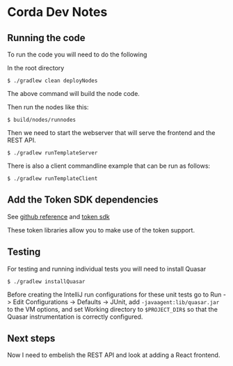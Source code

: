 # Corda Dev Notes

## Running the code
To run the code you will need to do the following

In the root directory
```text
$ ./gradlew clean deployNodes
```
The above command will build the node code.

Then run the nodes like this:
```text
$ build/nodes/runnodes
```

Then we need to start the webserver that will serve the frontend and the REST API.
```text
$ ./gradlew runTemplateServer
```

There is also a client commandline example that can be run as follows:
```text
$ ./gradlew runTemplateClient
```

## Add the Token SDK dependencies
See [github reference](https://github.com/corda/cordapp-template-kotlin/blob/token-template/build.gradle)
and [token sdk](https://github.com/corda/token-sdk)

These token libraries allow you to make use of the token support. 

## Testing
For testing and running individual tests you will need to install Quasar

```text
$ ./gradlew installQuasar
```


Before creating the IntelliJ run configurations for these unit tests go 
to Run -> Edit Configurations -> Defaults -> JUnit, add `-javaagent:lib/quasar.jar` to 
the VM options, and set Working directory to `$PROJECT_DIR$` so that the Quasar 
instrumentation is correctly configured.


## Next steps
Now I need to embelish the REST API and look at adding a React frontend.

